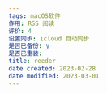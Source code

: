 ```yaml
---
tags: macOS软件
作用: RSS 阅读
评价: 4
设置同步: icloud 自动同步
是否已备份: y
是否已重装:
title: reeder
date created: 2023-02-28
date modified: 2023-03-01
---
```

